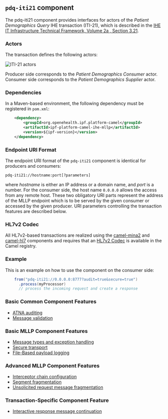 
## `pdq-iti21` component

The pdq-iti21 component provides interfaces for actors of the *Patient Demographics Query* IHE transaction (ITI-21),
which is described in the [IHE IT Infrastructure Technical Framework, Volume 2a , Section 3.21](https://ihe.net/uploadedFiles/Documents/ITI/IHE_ITI_TF_Vol2a.pdf).

### Actors

The transaction defines the following actors:

![ITI-21 actors](images/iti21.png)

Producer side corresponds to the *Patient Demographics Consumer* actor.
Consumer side corresponds to the *Patient Demographics Supplier* actor.

### Dependencies

In a Maven-based environment, the following dependency must be registered in `pom.xml`:

```xml
    <dependency>
        <groupId>org.openehealth.ipf.platform-camel</groupId>
        <artifactId>ipf-platform-camel-ihe-mllp</artifactId>
        <version>${ipf-version}</version>
    </dependency>
```

### Endpoint URI Format

The endpoint URI format of the `pdq-iti21` component is identical for producers and consumers:

```
pdq-iti21://hostname:port[?parameters]
```

where *hostname* is either an IP address or a domain name, and *port* is a number. For the consumer side, the host name
`0.0.0.0` allows the access from any remote host.
These two obligatory URI parts represent the address of the MLLP endpoint which is to be served by the given consumer or
accessed by the given producer. URI parameters controlling the transaction features are described below.


### HL7v2 Codec

All HL7v2-based transactions are realized using the [camel-mina2](https://camel.apache.org/mina2.html) and [camel-hl7](https://camel.apache.org/hl7.html)
components and requires that an [HL7v2 Codec](codec.html) is available in the Camel registry.

### Example

This is an example on how to use the component on the consumer side:

```java
    from("pdq-iti21://0.0.0.0:8777?audit=true&secure=true")
      .process(myProcessor)
      // process the incoming request and create a response
```

### Basic Common Component Features

* [ATNA auditing]
* [Message validation]

### Basic MLLP Component Features

* [Message types and exception handling]
* [Secure transport]
* [File-Based payload logging]

### Advanced MLLP Component Features

* [Interceptor chain configuration]
* [Segment fragmentation]
* [Unsolicited request message fragmentation]

### Transaction-Specific Component Feature

* [Interactive response message continuation]



[ATNA auditing]: ../ipf-platform-camel-ihe/atna.html
[Message validation]: ../ipf-platform-camel-ihe/messageValidation.html
[HL7v2 Codec]: codec.html
[Message types and exception handling]: messageTypes.html
[Secure transport]: secureTransport.html
[File-Based payload logging]: payloadLogging.html
[Interceptor chain configuration]: interceptorChain.html
[Segment fragmentation]: segmentFragmentation.html
[Unsolicited request message fragmentation]: unsolicitedFragmentation.html
[Interactive response message continuation]: interactiveContinuation.html
